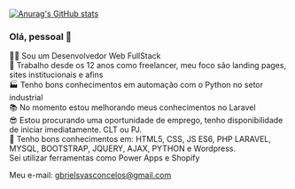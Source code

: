 [![Anurag's GitHub stats](https://github-readme-stats.vercel.app/api?username=gabrielsvasconcelos)](https://github.com/anuraghazra/github-readme-stats)
### Olá, pessoal 👋
👩‍💻 Sou um Desenvolvedor Web FullStack </br>
💪 Trabalho desde os 12 anos como freelancer, meu foco são landing pages, sites institucionais e afins</br>
🏭 Tenho bons conhecimentos em automação com o Python no setor industrial</br>
📚 No momento estou melhorando meus conhecimentos no Laravel</br>
😎 Estou procurando uma oportunidade de emprego, tenho disponibilidade de iniciar imediatamente. CLT ou PJ.</br>
🧠 Tenho bons conhecimentos em: HTML5, CSS, JS ES6, PHP LARAVEL, MYSQL, BOOTSTRAP, JQUERY, AJAX, PYTHON e Wordpress.</br>
Sei utilizar ferramentas como Power Apps e Shopify</br>

Meu e-mail: gbrielsvasconcelos@gmail.com

